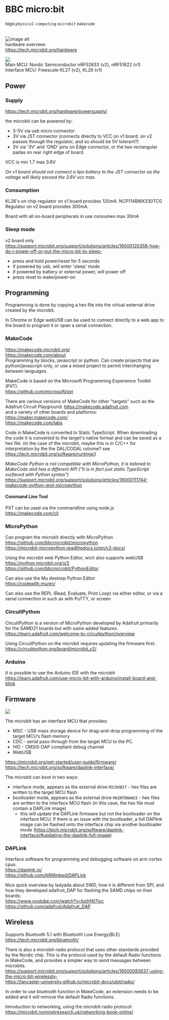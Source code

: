 # BBC micro:bit

###### tags:`physical-computing` `microbit` `makecode`

![image alt](https://cdn-shop.adafruit.com/970x728/4781-03.jpg)  
hardware overview:  
https://tech.microbit.org/hardware  

![](https://tech.microbit.org/docs/hardware/assets/v2-block.svg)  
Main MCU: Nordic Semiconductor nRF52833 (v2), nRF51822 (v1)  
Interface MCU: Freescale KL27 (v2), KL26 (v1)  

## Power

### Supply

https://tech.microbit.org/hardware/powersupply/

the microbit can be powered by:
 - 3-5V via usb micro connector
 - 3V via JST connector (connects directly to VCC on v1 board. on v2 passes through the regulator, and so should be 5V tolerant?)
 - 3V via '3V' and 'GND' pins on Edge connector, or the two rectangular padas on rear right edge of board.

VCC is min 1.7 max 3.6V

*On v1 board should not connect a lipo battery to the JST connector as the voltage will likely exceed the 3.6V vcc max.*

### Consumption

KL26's on chip regulator on v1 board provides 120mA.
NCP114BMX330TCG Regulator on v2 board provides 300mA.

Board with all on-board peripherals in use consumes max 30mA

### Sleep mode

v2 board only  
https://support.microbit.org/support/solutions/articles/19000120358-how-do-i-power-off-or-put-the-micro-bit-to-sleep-
 - press and hold power/reset for 5 seconds
 - if powered by usb, will enter 'sleep' mode
 - if powered by battery or external power, will power off
 - press reset to wake/power-on


## Programming

Programming is done by copying a hex file into the virtual external drive created by the microbit.

In Chrome or Edge webUSB can be used to connect directly to a web app to the board to program it or open a serial connection.

### MakeCode

https://makecode.microbit.org/  
https://makecode.com/about  
Programming by blocks, javascript or python.  Can create projects that are python/javascript-only, or use a mixed project to permit interchanging between languages.

MakeCode is based on the Microsoft Programming Experience Toolkit (PXT).  
https://github.com/microsoft/pxt

There are various versions of MakeCode for other "targets" such as the Adafruit Circuit Playground: https://makecode.adafruit.com  
and a variety of other boards and platforms:  
https://maker.makecode.com/  
https://makecode.com/labs

Code in MakeCode is converted to Static TypeScript.  When downloading the code it is converted to the target's native format and can be saved as a hex file.  (in the case of the microbit, maybe this is in C/C++ for interpretation by the the DAL/CODAL rutnime? see https://tech.microbit.org/software/runtime/)

*MakeCode Python is not compatible with MicroPython, it is tailored to MakeCode and has a different API ("It is in fact just static TypeScript surfaced with Python syntax")  
https://support.microbit.org/support/solutions/articles/19000111744-makecode-python-and-micropython*

#### Command Line Tool

PXT can be used via the commandline using node.js  
https://makecode.com/cli

### MicroPython

Can program the microbit directly with MicroPython  
https://github.com/bbcmicrobit/micropython  
https://microbit-micropython.readthedocs.io/en/v2-docs/

Using the microbit web Python Editor, wich also supports webUSB  
https://python.microbit.org/v/2  
https://github.com/bbcmicrobit/PythonEditor

Can also use the Mu desktop Python Editor  
https://codewith.mu/en/

Can also use the REPL (Read, Evaluate, Print Loop) via either editor, or via a serial connection in such as with PuTTY, or screen

### CircuitPython

CircuitPython is a version of MicroPython developed by Adafruit primarily for the SAMD21 boards but with some added features.  
https://learn.adafruit.com/welcome-to-circuitpython/overview

Using CircuitPython on the microbit requires updating the firmware first:  
https://circuitpython.org/board/microbit_v2/

### Arduino

It is possible to use the Arduino IDE with the microbit  
https://learn.adafruit.com/use-micro-bit-with-arduino/install-board-and-blink


## Firmware

![](https://tech.microbit.org/docs/software/assets/v2-interface.png)

The microbit has an interface MCU that provides:
 - MSC - USB mass storage device for drag-and-drop programming of the target MCU’s flash memory
 - CDC - serial pass-through from the target MCU to the PC.
 - HID - CMSIS-DAP compliant debug channel
 - WebUSB 

https://microbit.org/get-started/user-guide/firmware/  
https://tech.microbit.org/software/daplink-interface/

The microbit can boot in two ways:
  - interface mode, appears as the external drive `MICROBIT` - hex files are written to the target MCU flash
  - bootloader mode, appears as the external drive `MAINTENANCE` - hex files are written to the interface MCU flash (in this case, the hex file must contain a DAPLink image)
      - this will update the DAPLink firmware but not the bootloader on the  interface MCU.  If there is an issue with the bootloader, a full DAPlink image can be flashed onto the interface chip via another bootloader mode (https://tech.microbit.org/software/daplink-interface/#updating-the-daplink-full-image)

### DAPLink

Interface software for programming and debugging software on arm cortex cpus.  
https://daplink.io/  
https://github.com/ARMmbed/DAPLink



Nice quick overview by ladyada about SWD, how it is different from SPI, and how they developed adafruit_DAP for flashing the SAMD chips on their boards:  
https://www.youtube.com/watch?v=bzihf4l7joc  
https://github.com/adafruit/Adafruit_DAP


## Wireless

Supports Bluetooth 5.1 with Bluetooth Low Energy(BLE)  
https://tech.microbit.org/bluetooth/

There is also a microbit-radio protocol that uses other standards provided by the Nordic chip.  This is the protocol used by the default Radio functions in MakeCode, and provides a simpler way to send messages between microbits.  
https://support.microbit.org/support/solutions/articles/19000083637-using-the-micro-bit-wirelessly-  
https://lancaster-university.github.io/microbit-docs/ubit/radio/

In order to use bluetooth function in MakeCode, an extension needs to be added and it will remove the default Radio functions.

Introduction to networking, using the microbit-radio protocol:  
https://microbit.nominetresearch.uk/networking-book-online/